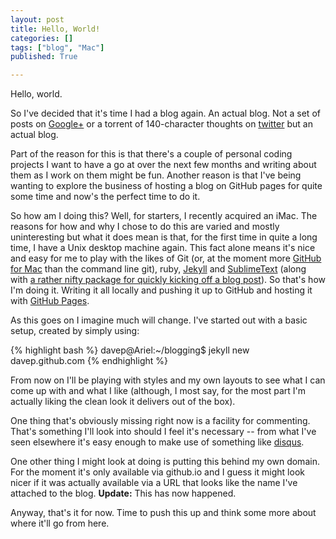 ```yaml
---
layout: post
title: Hello, World!
categories: []
tags: ["blog", "Mac"]
published: True

---
```


Hello, world.

So I've decided that it's time I had a blog again. An actual blog. Not a set
of posts on [Google+](https://plus.google.com/+DavePearson/posts) or a torrent
of 140-character thoughts on [twitter](https://twitter.com/davepdotorg) but
an actual blog.

Part of the reason for this is that there's a couple of personal coding projects
I want to have a go at over the next few months and writing about them as I
work on them might be fun. Another reason is that I've being wanting to explore
the business of hosting a blog on GitHub pages for quite some time and now's
the perfect time to do it.

So how am I doing this? Well, for starters, I recently acquired an iMac. The
reasons for how and why I chose to do this are varied and mostly uninteresting
but what it does mean is that, for the first time in quite a long time, I
have a Unix desktop machine again. This fact alone means it's nice and easy
for me to play with the likes of Git (or, at the moment more
[GitHub for Mac](https://mac.github.com/) than the command line git), ruby,
[Jekyll](http://jekyllrb.com/) and
[SublimeText](http://www.sublimetext.com/) (along with
[a rather nifty package for quickly kicking off a blog post](https://packagecontrol.io/packages/Jekyll)).
So that's how I'm doing it. Writing it all locally and pushing it up to
GitHub and hosting it with [GitHub Pages](https://pages.github.com/).

As this goes on I imagine much will change. I've started out with a basic
setup, created by simply using:

{% highlight bash %}
davep@Ariel:~/blogging$ jekyll new davep.github.com
{% endhighlight %}

From now on I'll be playing with styles and my own layouts to see what I can
come up with and what I like (although, I most say, for the most part I'm
actually liking the clean look it delivers out of the box).

One thing that's obviously missing right now is a facility for commenting.
That's something I'll look into should I feel it's necessary -- from what I've
seen elsewhere it's easy enough to make use of something like
[disqus](https://disqus.com/).

One other thing I might look at doing is putting this behind my own domain.
For the moment it's only available via github.io and I guess it might look
nicer if it was actually available via a URL that looks like the name I've
attached to the blog. **Update:** This has now happened.

Anyway, that's it for now. Time to push this up and think some more about
where it'll go from here.
